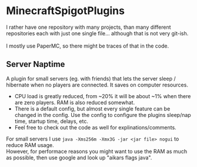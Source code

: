 # MinecraftSpigotPlugins
I rather have one repository with many projects, than many different repositories each with just one single file...  although that is not very git-ish.
<br><br>
I mostly use PaperMC, so there might be traces of that in the code.



## Server Naptime
A plugin for small servers (eg. with friends) that lets the server sleep / hibernate when no players are connected. It saves on computer resources.  

 * CPU load is greatly reduced, from ~20% it will be about ~1% when there are zero players. RAM is also reduced somewhat.  
 * There is a default config, but almost every single feature can be changed in the config. Use the config to configure the plugins sleep/nap time, startup time, delays, etc.
 * Feel free to check out the code as well for explinations/comments.


For small servers I use `java -Xms256m -Xmx3G -jar <jar file> nogui` to reduce RAM usage.  
However, for performace reasons you might want to use the RAM as much as possible, then use google and look up "aikars flags java".
